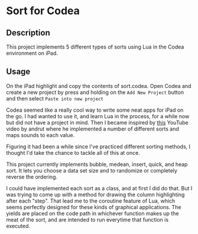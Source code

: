 # Sort for Codea

## Description
This project implements 5 different types of sorts using Lua in the Codea environment on iPad.

## Usage
On the iPad highlight and copy the contents of sort.codea. Open Codea and create a new project by press and holding on the `Add New Project` button and then select `Paste into new project`

Codea seemed like a really cool way to write some neat apps for iPad on the go. I had wanted to use it, and learn Lua in the process, for a while now but did not have a project in mind. Then I became inspired by [this](http://m.youtube.com/#/watch?v=t8g-iYGHpEA) YouTube video by andrut where he implemented a number of different sorts and maps sounds to each value.

Figuring it had been a while since I've practiced different sorting methods, I thought I'd take the chance to tackle all of this at once.

This project currently implements bubble, medean, insert, quick, and heap sort. It lets you choose a data set size and to randomize or completely reverse the ordering.

I could have implemented each sort as a class, and at first I did do that. But I was trying to come up with a method for drawing the column highlighting after each "step". That lead me to the coroutine feature of Lua, which seems perfectly designed for these kinds of graphical applications. The yields are placed on the code path in whichever function makes up the meat of the sort, and are intended to run everytime that function is executed.
